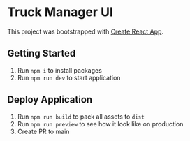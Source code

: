 # Truck Manager UI

This project was bootstrapped with [Create React App](https://github.com/facebook/create-react-app).

## Getting Started

1. Run `npm i` to install packages
2. Run `npm run dev` to start application

## Deploy Application

1. Run `npm run build` to pack all assets to `dist`
2. Run `npm run preview` to see how it look like on production
3. Create PR to main
